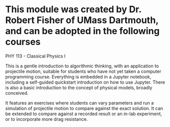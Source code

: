 # This module was created by Dr. Robert Fisher of UMass Dartmouth, and can be adopted in the following courses

PHY 113 - Classical Physics I

This is a gentle introduction to algorithmic thinking, with an application to projectile motion, suitable for students who have not yet taken a computer 
programming course. Everything is embedded in a Jupyter notebook, including a self-guided quickstart introduction on how to use Jupyter. There is also a 
basic introduction to the concept of physical models, broadly conceived.

It features an exercises where students can vary parameters and run a simulation of projectile motion to compare against the exact solution. It can be extended to compare against a recorded result or an in-lab experiment, or to incorporate more drag resistance.
